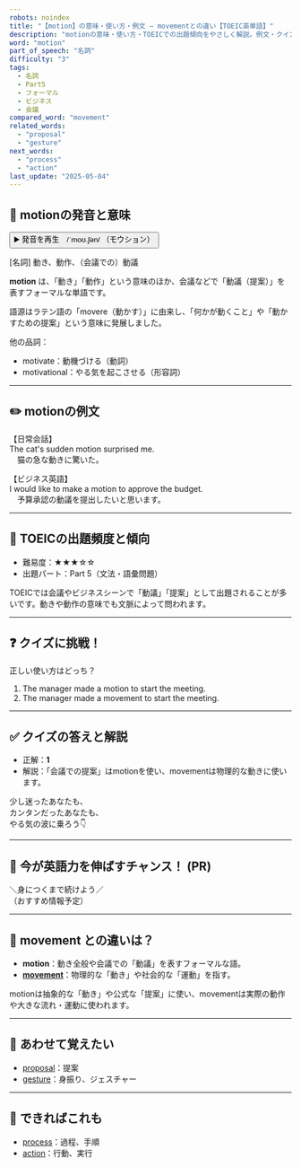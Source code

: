 ```yaml
---
robots: noindex
title: "【motion】の意味・使い方・例文 ― movementとの違い【TOEIC英単語】"
description: "motionの意味・使い方・TOEICでの出題傾向をやさしく解説。例文・クイズ付きでmovementとの違いもわかりやすく学べます。"
word: "motion"
part_of_speech: "名詞"
difficulty: "3"
tags:
  - 名詞
  - Part5
  - フォーマル
  - ビジネス
  - 会議
compared_word: "movement"
related_words:
  - "proposal"
  - "gesture"
next_words:
  - "process"
  - "action"
last_update: "2025-05-04"
---
```


## 🔰 motionの発音と意味

<button class="play-audio" onclick="playTTS('motion')">
  <span class="play-audio-main">
    ▶️ 発音を再生　/ˈmoʊ.ʃən/
  </span>
  <span class="play-audio-sub">
    （モウション）
  </span>
</button>

[名詞] 動き、動作、（会議での）動議

**motion** は、「動き」「動作」という意味のほか、会議などで「動議（提案）」を表すフォーマルな単語です。

語源はラテン語の「movere（動かす）」に由来し、「何かが動くこと」や「動かすための提案」という意味に発展しました。

他の品詞：  
- motivate：動機づける（動詞）
- motivational：やる気を起こさせる（形容詞）

---

## ✏️ motionの例文

【日常会話】  
The cat's sudden motion surprised me.  
　猫の急な動きに驚いた。

【ビジネス英語】  
I would like to make a motion to approve the budget.  
　予算承認の動議を提出したいと思います。

---

## 🎯 TOEICの出題頻度と傾向

- 難易度：★★★☆☆
- 出題パート：Part 5（文法・語彙問題）

TOEICでは会議やビジネスシーンで「動議」「提案」として出題されることが多いです。動きや動作の意味でも文脈によって問われます。

---

## ❓ クイズに挑戦！

正しい使い方はどっち？

1. The manager made a motion to start the meeting.  
2. The manager made a movement to start the meeting.

---

## ✅ クイズの答えと解説

- 正解：**1**
- 解説：「会議での提案」はmotionを使い、movementは物理的な動きに使います。

少し迷ったあなたも、  
カンタンだったあなたも、  
やる気の波に乗ろう👇️

---

## 🚀 今が英語力を伸ばすチャンス！ (PR)

<div class="info-center">
＼身につくまで続けよう／<br>  
（おすすめ情報予定）
</div>

---

## 🤔  movement との違いは？

- **motion**：動き全般や会議での「動議」を表すフォーマルな語。
- **[movement](/word/movement)**：物理的な「動き」や社会的な「運動」を指す。

motionは抽象的な「動き」や公式な「提案」に使い、movementは実際の動作や大きな流れ・運動に使われます。

---

## 🧩 あわせて覚えたい

- [proposal](/word/proposal)：提案
- [gesture](/word/gesture)：身振り、ジェスチャー

---

## 📖 できればこれも

- [process](/word/process)：過程、手順
- [action](/word/action)：行動、実行

<!-- cvid: aid37_bid24 -->
